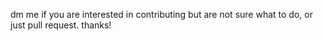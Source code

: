 dm me if you are interested in contributing but are not sure what to do, or just pull request. thanks!
